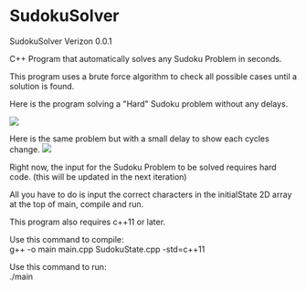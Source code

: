 # SudokuSolver

SudokuSolver Verizon 0.0.1

C++ Program that automatically solves any Sudoku Problem in seconds.

This program uses a brute force algorithm to check all possible cases
until a solution is found.

Here is the program solving a "Hard" Sudoku problem without any delays.

<img src = "https://media.giphy.com/media/h8ZcdDt40orSeXaJKk/giphy.gif" />

Here is the same problem but with a small delay to show each cycles change.
<img src = "https://media.giphy.com/media/eiMhIztRZ6xBfnZaOM/giphy.gif" />

Right now, the input for the Sudoku Problem to be solved requires hard code.
(this will be updated in the next iteration)

All you have to do is input the correct characters in the initialState 2D
array at the top of main, compile and run.

This program also requires c++11 or later.<br>

Use this command to compile:<br>
g++ -o main main.cpp SudokuState.cpp -std=c++11

Use this command to run:<br>
./main
